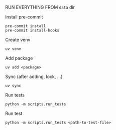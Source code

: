 RUN EVERYTHING FROM `data` dir

Install pre-commit
```
pre-commit install
pre-commit install-hooks
```

Create venv
```
uv venv
```

Add package
```
uv add <package>
```

Sync (after adding, lock, ...)
```
uv sync
```

Run tests
```
python -m scripts.run_tests
```

Run test
```
python -m scripts.run_tests <path-to-test-file>
```
